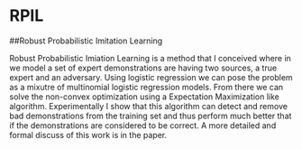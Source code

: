 # RPIL
##Robust Probabilistic Imitation Learning

Robust Probabilistic Imiation Learning is a method that I conceived where in we model a set of expert demonstrations are having two sources, a true expert and an adversary. Using logistic regression we can pose the problem as a mixutre of multinomial logistic regression models. From there we can solve the non-convex optimization using a Expectation Maximization like algorithm. Experimentally I show that this algorithm can detect and remove bad demonstrations from the training set and thus perform much better that if the demonstrations are considered to be correct. A more detailed and formal discuss of this work is in the paper.
